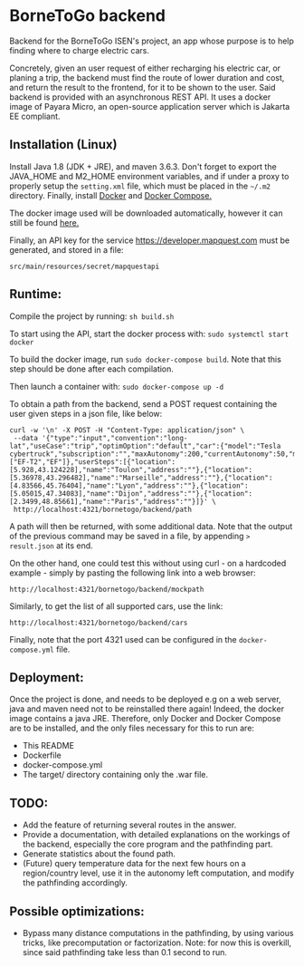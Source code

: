 # BorneToGo backend

Backend for the BorneToGo ISEN's project, an app whose purpose is to help finding where to charge electric cars.

Concretely, given an user request of either recharging his electric car, or planing a trip, the backend must find the route of lower duration and cost, and return the result to the frontend, for it to be shown to the user. Said backend is provided with an asynchronous REST API. It uses a docker image of Payara Micro, an open-source application server which is Jakarta EE compliant.


## Installation (Linux)

Install Java 1.8 (JDK + JRE), and maven 3.6.3. Don't forget to export the JAVA_HOME and M2_HOME environment variables, and if under a proxy to properly setup the ``` setting.xml ``` file, which must be placed in the ```~/.m2``` directory. Finally, install [Docker](https://docs.docker.com/engine/install) and [Docker Compose.](https://docs.docker.com/compose/install)

The docker image used will be downloaded automatically, however it can still be found [here.](https://hub.docker.com/r/payara/micro)

Finally, an API key for the service <https://developer.mapquest.com> must be generated, and stored in a file:

```
src/main/resources/secret/mapquestapi
```


## Runtime:

Compile the project by running: ``` sh build.sh ```

To start using the API, start the docker process with: ``` sudo systemctl start docker ```

To build the docker image, run ``` sudo docker-compose build ```. Note that this step should be done after each compilation.

Then launch a container with: ``` sudo docker-compose up -d ```

To obtain a path from the backend, send a POST request containing the user given steps in a json file, like below:

```
curl -w '\n' -X POST -H "Content-Type: application/json" \
 --data '{"type":"input","convention":"long-lat","useCase":"trip","optimOption":"default","car":{"model":"Tesla cybertruck","subscription":"","maxAutonomy":200,"currentAutonomy":50,"maxWattage":42.1,"capacity":13.0,"connectors":["EF-T2","EF"]},"userSteps":[{"location":[5.928,43.124228],"name":"Toulon","address":""},{"location":[5.36978,43.296482],"name":"Marseille","address":""},{"location":[4.83566,45.76404],"name":"Lyon","address":""},{"location":[5.05015,47.34083],"name":"Dijon","address":""},{"location":[2.3499,48.85661],"name":"Paris","address":""}]}' \
 http://localhost:4321/bornetogo/backend/path
```

A path will then be returned, with some additional data. Note that the output of the previous command may be saved in a file, by appending ``` > result.json ``` at its end.

On the other hand, one could test this without using curl - on a hardcoded example - simply by pasting the following link into a web browser:

```
http://localhost:4321/bornetogo/backend/mockpath
```

Similarly, to get the list of all supported cars, use the link:

```
http://localhost:4321/bornetogo/backend/cars
```

Finally, note that the port 4321 used can be configured in the ``` docker-compose.yml ``` file.


## Deployment:

Once the project is done, and needs to be deployed e.g on a web server, java and maven need not to be reinstalled there again! Indeed, the docker image contains a java JRE. Therefore, only Docker and Docker Compose are to be installed, and the only files necessary for this to run are:

- This README
- Dockerfile
- docker-compose.yml
- The target/ directory containing only the .war file.


## TODO:

- Add the feature of returning several routes in the answer.
- Provide a documentation, with detailed explanations on the workings of the backend, especially the core program and the pathfinding part.
- Generate statistics about the found path.
- (Future) query temperature data for the next few hours on a region/country level, use it in the autonomy left computation, and modify the pathfinding accordingly.


## Possible optimizations:

- Bypass many distance computations in the pathfinding, by using various tricks, like precomputation or factorization. Note: for now this is overkill, since said pathfinding take less than 0.1 second to run.
